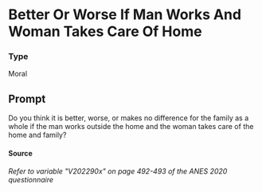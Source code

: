 # Better Or Worse If Man Works And Woman Takes Care Of Home

### Type
Moral

## Prompt
Do you think it is better, worse, or makes no difference for the family as a whole if the man works outside the home and the woman takes care of the home and family?

#### Source
###### *Refer to variable "V202290x" on page 492-493 of the ANES 2020 questionnaire*
